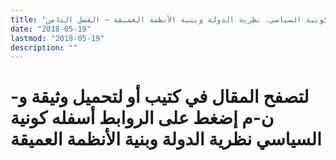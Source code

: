 ```yaml
---
title: "كونية السياسي، نظرية الدولة وبنية الأنظمة العميقة – الفصل الثامن"
date: "2018-05-19"
lastmod: "2018-05-19"
description: ""
---
```

# **لتصفح المقال في كتيب أو لتحميل وثيقة و-ن-م إضغط على الروابط أسفله** **كونية السياسي نظرية الدولة وبنية الأنظمة العميقة**

###